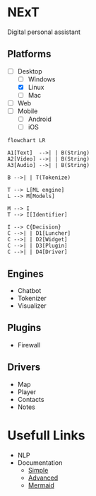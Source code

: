 # NExT
Digital personal assistant

## Platforms
- [ ] Desktop
  - [ ] Windows
  - [x] Linux
  - [ ] Mac
- [ ] Web
- [ ] Mobile
  - [ ] Android
  - [ ] iOS

```mermaid
flowchart LR

A1[Text]  -->| | B(String)
A2[Video] -->| | B(String)
A3[Audio] -->| | B(String)

B -->| | T(Tokenize)

T --> L[ML engine]
L --> M[Models]

M --> I
T --> I[Identifier]

I --> C{Decision}
C -->| | D1[Luncher]
C -->| | D2[Widget]
C -->| | D3[Plugin]
C -->| | D4[Driver]
```

## Engines
  - Chatbot
  - Tokenizer
  - Visualizer

## Plugins
  - Firewall

## Drivers 
  - Map
  - Player
  - Contacts
  - Notes

# Usefull Links
  - NLP
  - Documentation
    - [Simple](https://docs.github.com/en/get-started/writing-on-github/getting-started-with-writing-and-formatting-on-github/basic-writing-and-formatting-syntax)
    - [Advanced](https://docs.github.com/en/get-started/writing-on-github/working-with-advanced-formatting/organizing-information-with-tables)
    - [Mermaid](https://github.com/mermaid-js/mermaid)
